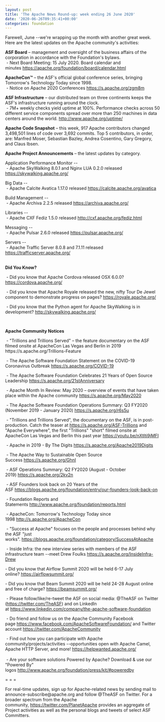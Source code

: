 ```yaml
---
layout: post
title: 'The Apache News Round-up: week ending 26 June 2020'
date: '2020-06-26T09:35:41+00:00'
categories: foundation
---
```

<p>Farewell, June --we're wrapping up the 
month with another great week. Here are the latest updates on the Apache
 community's activities:</p><p><span style="font-weight: 700;">ASF Board</span>&nbsp;– management and oversight of the business affairs of the corporation in accordance with the Foundation's bylaws.<br>&nbsp;- Next Board Meeting: 15 July 2020. Board calendar and minutes&nbsp;<a href="https://apache.org/foundation/board/calendar.html" target="_blank">https://apache.org/foundation/board/calendar.html</a></p><p></p><p><span style="font-weight: 700;">ApacheCon™</span>&nbsp;– the ASF's official global conference series, bringing Tomorrow's Technology Today since 1998.<br>&nbsp;- Notice on Apache 2020 Conferences&nbsp;<a href="https://s.apache.org/zgm8m" target="_blank">https://s.apache.org/zgm8m</a>&nbsp;<br></p><p><span style="font-weight: 700;">ASF Infrastructure</span>&nbsp;– our distributed team on three continents keeps the ASF's infrastructure running around the clock.<br>&nbsp;- 7M+ weekly checks yield uptime at 100%. Performance checks across 50 different service components spread over more than 250 machines in data centers around the world.&nbsp;<a href="http://www.apache.org/uptime/" target="_blank">http://www.apache.org/uptime/</a><br></p><p><span style="font-weight: 700;">Apache Code Snapshot</span>&nbsp;– this week, 917 Apache contributors changed 3,498,501 lines of code over 3,692 commits. Top 5 contributors, in order, are: Manfred Moser,&nbsp;Sebastian Bazley, Andrea Cosentino, Gary Gregory, and Claus Ibsen. &nbsp; &nbsp;&nbsp;&nbsp;</p><p><span style="font-weight: 700;">Apache Project Announcements</span>&nbsp;– the latest updates by category.</p><p>Application Performance Monitor --<br>&nbsp;- Apache SkyWalking 8.0.1 and Nginx LUA 0.2.0 released <a href="https://skywalking.apache.org/" target="_blank">https://skywalking.apache.org/</a></p><p>Big Data --<br>
&nbsp;- Apache Calcite Avatica 1.17.0 released <a href="https://calcite.apache.org/avatica" target="_blank">https://calcite.apache.org/avatica</a></p><p>Build Management --<br>
&nbsp;- Apache <span class="il">Archiva</span> 2.2.5 released <a href="https://archiva.apache.org/" target="_blank">https://archiva.apache.org/</a></p><p>Libraries --<br>
&nbsp;- Apache CXF <span class="il">Fediz</span> 1.5.0 released <a href="http://cxf.apache.org/fediz.html" rel="noreferrer" target="_blank" data-saferedirecturl="https://www.google.com/url?q=http://cxf.apache.org/fediz.html&amp;source=gmail&amp;ust=1593184291330000&amp;usg=AFQjCNG6_s6uorcg8GbFXicmLeJgum5cnw">http://cxf.apache.org/<span class="il">fediz</span>.ht<wbr>ml</a></p><p>Messaging --<br>
&nbsp;- Apache <span class="il">Pulsar</span> 2.6.0 released <a href="https://pulsar.apache.org/" rel="noreferrer" target="_blank" data-saferedirecturl="https://www.google.com/url?q=https://pulsar.apache.org/&amp;source=gmail&amp;ust=1593183993670000&amp;usg=AFQjCNGFihkprQRTFoMlsvjsQi3Lcvki7Q">https://<span class="il">pulsar</span>.apache.org/</a></p><p></p><p>Servers --<br>&nbsp;- Apache Traffic Server 8.0.8 and 7.1.11 released <a href="https://trafficserver.apache.org/" target="_blank">https://trafficserver.apache.org/</a><br></p><p><span style="font-weight: 700;"><br>Did You Know?</span></p><p>&nbsp;- Did you know that Apache Cordova released OSX 6.0.0? <a href="https://cordova.apache.org/" target="_blank">https://cordova.apache.org/</a>&nbsp;</p><p>&nbsp;- Did you know that Apache Royale released the new, nifty Tour De Jewel component to demonstrate progress on pages? <a href="https://royale.apache.org/" target="_blank">https://royale.apache.org/</a>&nbsp;</p><p>&nbsp;- Did you know that the Python agent for Apache SkyWalking is in development? <a href="http://skywalking.apache.org/" target="_blank">http://skywalking.apache.org/</a>&nbsp;</p><p><br></p><p><span style="font-weight: 700;">Apache Community Notices</span></p><p>&nbsp;- "Trillions and Trillions Served" – the feature documentary on the ASF filmed onsite at ApacheCon Las Vegas and Berlin in 2019 https://s.apache.org/Trillions-Feature&nbsp;&nbsp;</p><p>&nbsp;- The Apache Software Foundation Statement on the COVID-19 Coronavirus Outbreak&nbsp;<a href="https://s.apache.org/COVID-19" target="_blank">https://s.apache.org/COVID-19</a>&nbsp;&nbsp;</p><p>&nbsp;- The Apache Software Foundation Celebrates 21 Years of Open Source Leadership&nbsp;<a href="https://s.apache.org/21stAnniversary" rel="noreferrer" target="_blank" data-saferedirecturl="https://www.google.com/url?q=https://s.apache.org/21stAnniversary&amp;source=gmail&amp;ust=1586580638108000&amp;usg=AFQjCNHhBfHrSsg8TFX4Lwsa4GFZdonhcA">https://s.apache.org/21stAnniv<wbr>ersary</a></p><p>&nbsp;- Apache Month In Review: May 2020 – overview of events that have taken place within the Apache community&nbsp;<a href="https://s.apache.org/May2020" target="_blank">https://s.apache.org/May2020</a></p><p>&nbsp;- The Apache Software Foundation Operations Summary: Q3 FY2020 (November 2019 - January 2020)&nbsp;<a href="https://s.apache.org/r6s5u" target="_blank">https://s.apache.org/r6s5u</a>&nbsp;&nbsp;</p><p>&nbsp;- "Trillions and Trillions Served", the documentary on the ASF, is in post-production. Catch the teaser at&nbsp;<a href="https://s.apache.org/ASF-Trillions" target="_blank">https://s.apache.org/ASF-Trillions</a>&nbsp;and "Apache Everywhere", the&nbsp;first "Trillions" "short" filmed onsite at ApacheCon Las Vegas and Berlin this past year&nbsp;<a href="https://youtu.be/nXtIti9jMFI" target="_blank">https://youtu.be/nXtIti9jMFI</a></p><p>&nbsp;- Apache in 2019 - By The Digits&nbsp;<a href="https://s.apache.org/Apache2019Digits">https://s.apache.org/Apache2019Digits</a></p><p>&nbsp;- The Apache Way to Sustainable Open Source Success&nbsp;<a href="https://s.apache.org/GhnI">https://s.apache.org/GhnI</a></p><p>&nbsp;- ASF Operations Summary: Q2 FY2020 (August - October 2019)&nbsp;<a href="https://s.apache.org/2kv2n">https://s.apache.org/2kv2n</a></p><p>&nbsp;- ASF Founders look back on 20 Years of the ASF&nbsp;<a href="https://blogs.apache.org/foundation/entry/our-founders-look-back-on" target="_blank">https://blogs.apache.org/foundation/entry/our-founders-look-back-on</a><br></p><p>&nbsp;- Foundation Reports and Statements&nbsp;<a href="http://www.apache.org/foundation/reports.html">http://www.apache.org/foundation/reports.html</a></p><p>&nbsp;- ApacheCon: Tomorrow's Technology Today since 1998&nbsp;<a href="http://s.apache.org/ApacheCon">http://s.apache.org/ApacheCon</a></p><p>&nbsp;- "Success at Apache" focuses on the people and processes behind why the ASF "just works".&nbsp;<a href="https://blogs.apache.org/foundation/category/SuccessAtApache" target="_blank">https://blogs.apache.org/foundation/category/SuccessAtApache</a><br></p><div><p>&nbsp;- Inside Infra: the new interview series with members of the ASF infrastructure team --meet Drew Foulks&nbsp;<a href="https://s.apache.org/InsideInfra-Drew" rel="noreferrer" target="_blank" data-saferedirecturl="https://www.google.com/url?q=https://s.apache.org/InsideInfra-Drew&amp;source=gmail&amp;ust=1588339104628000&amp;usg=AFQjCNF9dVEn48pV7o9HBG14sP9uprU8Xw">https://s.apache.org/InsideInf<wbr>ra-Drew</a></p><p>- Did you know that Airflow Summit 2020 will be held 6-17 July online?&nbsp;<a href="https://airflowsummit.org/" target="_blank">https://airflowsummit.org/</a></p><p>- Did you know that Beam Summit 2020 will be held 24-28 August online and free of charge? <a href="https://beamsummit.org/" target="_blank">https://beamsummit.org/</a><br></p><p>&nbsp;- Please follow/like/re-tweet the ASF on social media: @TheASF on Twitter (<a href="https://twitter.com/TheASF">https://twitter.com/TheASF</a>) and on LinkedIn at&nbsp;<a href="https://www.linkedin.com/company/the-apache-software-foundation">https://www.linkedin.com/company/the-apache-software-foundation</a></p><p>&nbsp;- Do friend and follow us on the Apache Community Facebook page&nbsp;<a href="https://www.facebook.com/ApacheSoftwareFoundation/">https://www.facebook.com/ApacheSoftwareFoundation/</a>&nbsp;and Twitter account&nbsp;<a href="https://twitter.com/ApacheCommunity">https://twitter.com/ApacheCommunity</a></p></div><div>&nbsp;- Find out how you can participate with Apache community/projects/activities --opportunities open with Apache Camel, Apache HTTP Server, and more!&nbsp;<a href="https://helpwanted.apache.org/">https://helpwanted.apache.org/</a></div><div><br>&nbsp;- Are your software solutions Powered by Apache? Download &amp; use our "Powered By" logos&nbsp;<a href="http://www.apache.org/foundation/press/kit/#poweredby">http://www.apache.org/foundation/press/kit/#poweredby</a><br></div><p><span class="LrzXr"></span><span class="LrzXr"></span></p><div><p>= = =</p><p>For real-time updates, sign up for Apache-related news by sending mail to announce-subscribe@apache.org and follow @TheASF on Twitter. For a broader spectrum from the Apache community,&nbsp;<a href="https://twitter.com/PlanetApache">https://twitter.com/PlanetApache</a>&nbsp;provides an aggregate of Project activities as well as the personal blogs and tweets of select ASF Committers.</p></div>
